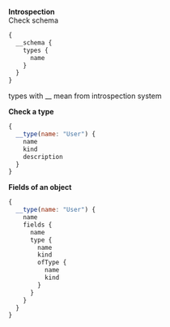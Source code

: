 **Introspection**  
Check schema
```javascript
{
  __schema {
    types {
      name
    }
  }
}
````

types with __ mean from introspection system

**Check a type**
````javascript
{
  __type(name: "User") {
    name
    kind
    description
  }
}
````

**Fields of an object**
````javascript
{
  __type(name: "User") {
    name
    fields {
      name
      type {
        name
        kind
        ofType {
          name
          kind
        }
      }
    }
  }
}
````

